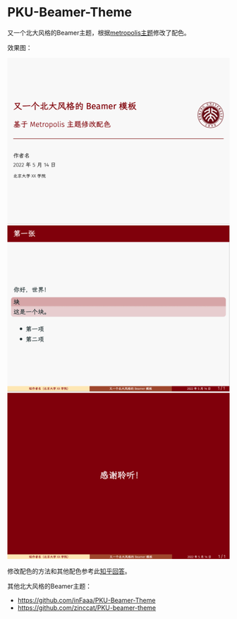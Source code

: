 # PKU-Beamer-Theme

又一个北大风格的Beamer主题，根据[metropolis主题](https://github.com/matze/mtheme)修改了配色。

效果图：

![](imgs/1.png)
![](imgs/2.png)
![](imgs/3.png)


修改配色的方法和其他配色参考此[知乎回答](https://www.zhihu.com/question/29676847/answer/2070402882)。

其他北大风格的Beamer主题：
* https://github.com/inFaaa/PKU-Beamer-Theme
* https://github.com/zinccat/PKU-beamer-theme